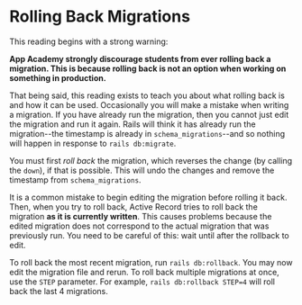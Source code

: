 # Rolling Back Migrations

This reading begins with a strong warning:

**App Academy strongly discourage students from ever rolling back a migration.
This is because rolling back is not an option when working on something in
production.**

That being said, this reading exists to teach you about what rolling back is and
how it can be used. Occasionally you will make a mistake when writing a
migration. If you have already run the migration, then you cannot just edit the
migration and run it again. Rails will think it has already run the
migration--the timestamp is already in `schema_migrations`--and so nothing will
happen in response to `rails db:migrate`.

You must first _roll back_ the migration, which reverses the change (by
calling the `down`), if that is possible. This will undo the changes
and remove the timestamp from `schema_migrations`.

It is a common mistake to begin editing the migration before rolling it back.
Then, when you try to roll back, Active Record tries to roll back the migration
**as it is currently written**. This causes problems because the edited
migration does not correspond to the actual migration that was previously run.
You need to be careful of this: wait until after the rollback to edit.

To roll back the most recent migration, run `rails db:rollback`. You may now
edit the migration file and rerun. To roll back multiple migrations at once, use
the `STEP` parameter. For example, `rails db:rollback STEP=4` will roll back the
last 4 migrations.
